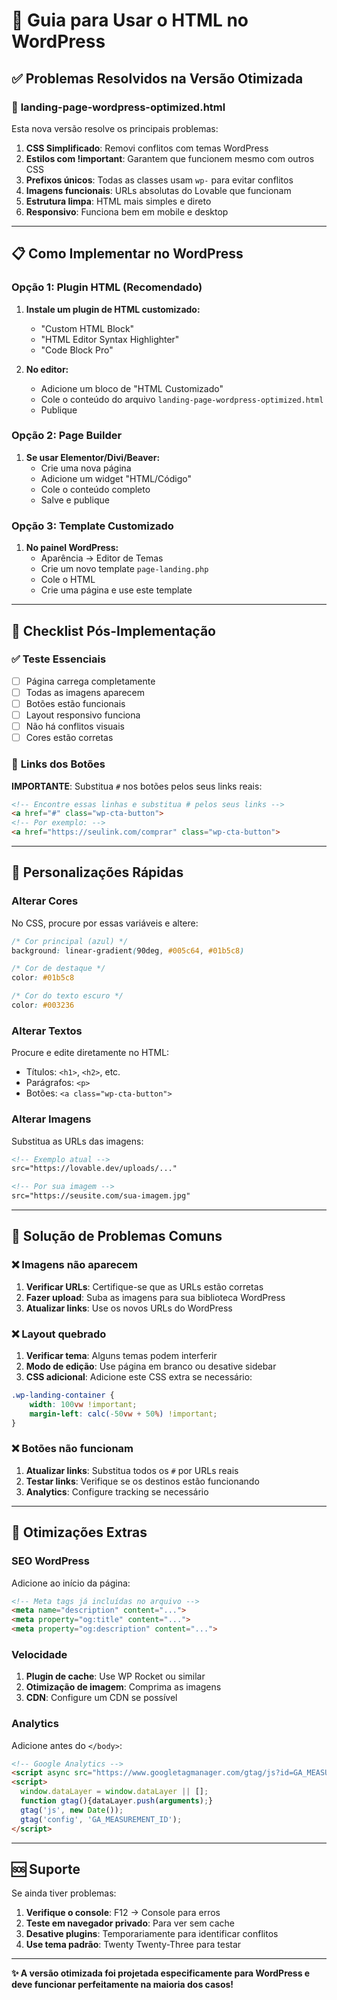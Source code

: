 # 🎯 Guia para Usar o HTML no WordPress

## ✅ Problemas Resolvidos na Versão Otimizada

### 🔧 **landing-page-wordpress-optimized.html**

Esta nova versão resolve os principais problemas:

1. **CSS Simplificado**: Removi conflitos com temas WordPress
2. **Estilos com !important**: Garantem que funcionem mesmo com outros CSS
3. **Prefixos únicos**: Todas as classes usam `wp-` para evitar conflitos
4. **Imagens funcionais**: URLs absolutas do Lovable que funcionam
5. **Estrutura limpa**: HTML mais simples e direto
6. **Responsivo**: Funciona bem em mobile e desktop

---

## 📋 Como Implementar no WordPress

### **Opção 1: Plugin HTML (Recomendado)**

1. **Instale um plugin de HTML customizado:**
   - "Custom HTML Block"
   - "HTML Editor Syntax Highlighter"
   - "Code Block Pro"

2. **No editor:**
   - Adicione um bloco de "HTML Customizado"
   - Cole o conteúdo do arquivo `landing-page-wordpress-optimized.html`
   - Publique

### **Opção 2: Page Builder**

1. **Se usar Elementor/Divi/Beaver:**
   - Crie uma nova página
   - Adicione um widget "HTML/Código"
   - Cole o conteúdo completo
   - Salve e publique

### **Opção 3: Template Customizado**

1. **No painel WordPress:**
   - Aparência → Editor de Temas
   - Crie um novo template `page-landing.php`
   - Cole o HTML
   - Crie uma página e use este template

---

## 🚀 Checklist Pós-Implementação

### ✅ **Teste Essenciais**

- [ ] Página carrega completamente
- [ ] Todas as imagens aparecem
- [ ] Botões estão funcionais
- [ ] Layout responsivo funciona
- [ ] Não há conflitos visuais
- [ ] Cores estão corretas

### 🔗 **Links dos Botões**

**IMPORTANTE**: Substitua `#` nos botões pelos seus links reais:

```html
<!-- Encontre essas linhas e substitua # pelos seus links -->
<a href="#" class="wp-cta-button">
<!-- Por exemplo: -->
<a href="https://seulink.com/comprar" class="wp-cta-button">
```

---

## 🎨 Personalizações Rápidas

### **Alterar Cores**

No CSS, procure por essas variáveis e altere:

```css
/* Cor principal (azul) */
background: linear-gradient(90deg, #005c64, #01b5c8)

/* Cor de destaque */
color: #01b5c8

/* Cor do texto escuro */
color: #003236
```

### **Alterar Textos**

Procure e edite diretamente no HTML:
- Títulos: `<h1>`, `<h2>`, etc.
- Parágrafos: `<p>`
- Botões: `<a class="wp-cta-button">`

### **Alterar Imagens**

Substitua as URLs das imagens:

```html
<!-- Exemplo atual -->
src="https://lovable.dev/uploads/..."

<!-- Por sua imagem -->
src="https://seusite.com/sua-imagem.jpg"
```

---

## 🔧 Solução de Problemas Comuns

### **❌ Imagens não aparecem**

1. **Verificar URLs**: Certifique-se que as URLs estão corretas
2. **Fazer upload**: Suba as imagens para sua biblioteca WordPress
3. **Atualizar links**: Use os novos URLs do WordPress

### **❌ Layout quebrado**

1. **Verificar tema**: Alguns temas podem interferir
2. **Modo de edição**: Use página em branco ou desative sidebar
3. **CSS adicional**: Adicione este CSS extra se necessário:

```css
.wp-landing-container {
    width: 100vw !important;
    margin-left: calc(-50vw + 50%) !important;
}
```

### **❌ Botões não funcionam**

1. **Atualizar links**: Substitua todos os `#` por URLs reais
2. **Testar links**: Verifique se os destinos estão funcionando
3. **Analytics**: Configure tracking se necessário

---

## 📱 Otimizações Extras

### **SEO WordPress**

Adicione ao início da página:

```html
<!-- Meta tags já incluídas no arquivo -->
<meta name="description" content="...">
<meta property="og:title" content="...">
<meta property="og:description" content="...">
```

### **Velocidade**

1. **Plugin de cache**: Use WP Rocket ou similar
2. **Otimização de imagem**: Comprima as imagens
3. **CDN**: Configure um CDN se possível

### **Analytics**

Adicione antes do `</body>`:

```html
<!-- Google Analytics -->
<script async src="https://www.googletagmanager.com/gtag/js?id=GA_MEASUREMENT_ID"></script>
<script>
  window.dataLayer = window.dataLayer || [];
  function gtag(){dataLayer.push(arguments);}
  gtag('js', new Date());
  gtag('config', 'GA_MEASUREMENT_ID');
</script>
```

---

## 🆘 Suporte

Se ainda tiver problemas:

1. **Verifique o console**: F12 → Console para erros
2. **Teste em navegador privado**: Para ver sem cache
3. **Desative plugins**: Temporariamente para identificar conflitos
4. **Use tema padrão**: Twenty Twenty-Three para testar

---

**✨ A versão otimizada foi projetada especificamente para WordPress e deve funcionar perfeitamente na maioria dos casos!**